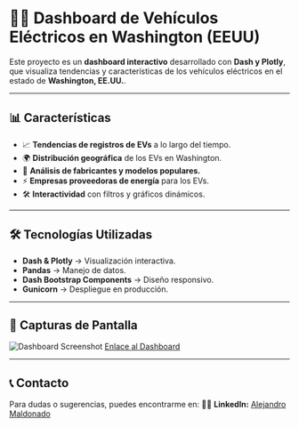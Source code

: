 # 🚗🔋 Dashboard de Vehículos Eléctricos en Washington (EEUU)

Este proyecto es un **dashboard interactivo** desarrollado con **Dash y Plotly**, que visualiza tendencias y características de los vehículos eléctricos en el estado de **Washington, EE.UU.**.

---

## 📊 Características
- 📈 **Tendencias de registros de EVs** a lo largo del tiempo.
- 🌍 **Distribución geográfica** de los EVs en Washington.
- 🔎 **Análisis de fabricantes y modelos populares.**
- ⚡ **Empresas proveedoras de energía** para los EVs.
- 🛠 **Interactividad** con filtros y gráficos dinámicos.

---

## 🛠 Tecnologías Utilizadas
- **Dash & Plotly** → Visualización interactiva.
- **Pandas** → Manejo de datos.
- **Dash Bootstrap Components** → Diseño responsivo.
- **Gunicorn** → Despliegue en producción.

---

## 📸 Capturas de Pantalla

![Dashboard Screenshot](https://i.postimg.cc/90SXfSY2/evs-cars.png)
[Enlace al Dashboard](https://wa-evs-dashboard.onrender.com/)

---

## 📞 Contacto
Para dudas o sugerencias, puedes encontrarme en:
👨‍💻 **LinkedIn:** [Alejandro Maldonado](https://www.linkedin.com/in/alejandromaldonadod4t4/)
